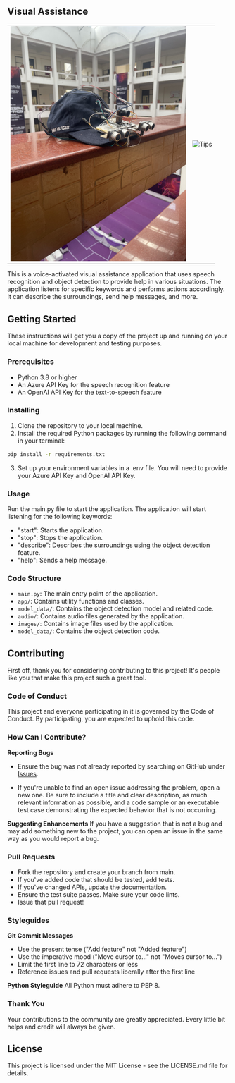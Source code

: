 ## Visual Assistance

<table>
<tr>
    <td>
      <img src="images/picture/sideView.JPG" alt="side view" width="400"/>
    </td>
    <td>
      <img src="images/picture/upperView.JPG" alt="Tips" width="400"/>
    </td>
  </tr>

</table>

This is a voice-activated visual assistance application that uses speech recognition and object detection to provide help in various situations. The application listens for specific keywords and performs actions accordingly. It can describe the surroundings, send help messages, and more.


## Getting Started
These instructions will get you a copy of the project up and running on your local machine for development and testing purposes.

### Prerequisites
- Python 3.8 or higher
- An Azure API Key for the speech recognition feature
- An OpenAI API Key for the text-to-speech feature

### Installing
1. Clone the repository to your local machine.
2. Install the required Python packages by running the following command in your terminal:
```bash
pip install -r requirements.txt
```
3. Set up your environment variables in a .env file. You will need to provide your Azure API Key and OpenAI API Key.

### Usage
Run the main.py file to start the application. The application will start listening for the following keywords:

- "start": Starts the application.
- "stop": Stops the application.
- "describe": Describes the surroundings using the object detection feature.
- "help": Sends a help message.

### Code Structure
- `main.py`: The main entry point of the application.
- `app/`: Contains utility functions and classes.
- `model_data/`: Contains the object detection model and related code.
- `audio/`: Contains audio files generated by the application.
- `images/`: Contains image files used by the application.
- `model_data/`: Contains the object detection code.

## Contributing

First off, thank you for considering contributing to this project! It's people like you that make this project such a great tool.

### Code of Conduct
This project and everyone participating in it is governed by the Code of Conduct. By participating, you are expected to uphold this code.

### How Can I Contribute?
**Reporting Bugs**
- Ensure the bug was not already reported by searching on GitHub under [Issues](https://github.com/DeepeshKalura/vision-assistance/issues).

- If you're unable to find an open issue addressing the problem, open a new one. Be sure to include a title and clear description, as much relevant information as possible, and a code sample or an executable test case demonstrating the expected behavior that is not occurring.

**Suggesting Enhancements**
If you have a suggestion that is not a bug and may add something new to the project, you can open an issue in the same way as you would report a bug.

### Pull Requests
- Fork the repository and create your branch from main.
- If you've added code that should be tested, add tests.
- If you've changed APIs, update the documentation.
- Ensure the test suite passes.
Make sure your code lints.
- Issue that pull request!

### Styleguides
**Git Commit Messages**
- Use the present tense ("Add feature" not "Added feature")
- Use the imperative mood ("Move cursor to..." not "Moves cursor to...")
- Limit the first line to 72 characters or less
- Reference issues and pull requests liberally after the first line

**Python Styleguide**
All Python must adhere to PEP 8.

### Thank You
Your contributions to the community are greatly appreciated. Every little bit helps and credit will always be given.

## License
This project is licensed under the MIT License - see the LICENSE.md file for details.